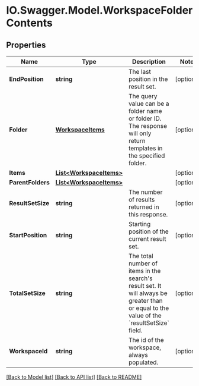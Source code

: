 # IO.Swagger.Model.WorkspaceFolderContents
## Properties

Name | Type | Description | Notes
------------ | ------------- | ------------- | -------------
**EndPosition** | **string** | The last position in the result set.  | [optional] 
**Folder** | [**WorkspaceItems**](WorkspaceItems.md) | The query value can be a folder name or folder ID. The response will only return templates in the specified folder. | [optional] 
**Items** | [**List&lt;WorkspaceItems&gt;**](WorkspaceItems.md) |  | [optional] 
**ParentFolders** | [**List&lt;WorkspaceItems&gt;**](WorkspaceItems.md) |  | [optional] 
**ResultSetSize** | **string** | The number of results returned in this response.  | [optional] 
**StartPosition** | **string** | Starting position of the current result set. | [optional] 
**TotalSetSize** | **string** | The total number of items in the search&#39;s result set. It will always be greater than or equal to the value of the &#x60;resultSetSize&#x60; field. | [optional] 
**WorkspaceId** | **string** | The id of the workspace, always populated. | [optional] 

[[Back to Model list]](../README.md#documentation-for-models) [[Back to API list]](../README.md#documentation-for-api-endpoints) [[Back to README]](../README.md)

